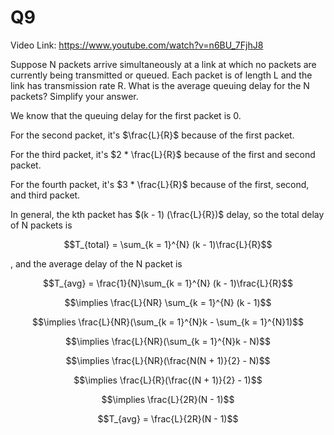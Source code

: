 # Q9 

Video Link: https://www.youtube.com/watch?v=n6BU_7FjhJ8

Suppose N packets arrive simultaneously at a link at which no packets are currently being transmitted or queued. Each packet is of length L and the link has transmission rate R. What is the average queuing delay for the N packets? Simplify your answer. 


We know that the queuing delay for the first packet is 0.

For the second packet, it's $\frac{L}{R}$ because of the first packet.

For the third packet, it's $2 * \frac{L}{R}$ because of the first and second packet.

For the fourth packet, it's $3 * \frac{L}{R}$ because of the first, second, and third packet.

In  general, the kth packet has $(k - 1) (\frac{L}{R})$ delay, so the total delay of N packets is 

$$T_{total} = \sum_{k = 1}^{N} (k - 1)\frac{L}{R}$$

, and the average delay of the N packet is 

$$T_{avg} = \frac{1}{N}\sum_{k = 1}^{N} (k - 1)\frac{L}{R}$$

$$\implies \frac{L}{NR} \sum_{k = 1}^{N} (k - 1)$$

$$\implies \frac{L}{NR}(\sum_{k = 1}^{N}k - \sum_{k = 1}^{N}1)$$

$$\implies \frac{L}{NR}(\sum_{k = 1}^{N}k - N)$$

$$\implies \frac{L}{NR}(\frac{N(N + 1)}{2} - N)$$

$$\implies \frac{L}{R}(\frac{(N + 1)}{2} - 1)$$

$$\implies \frac{L}{2R}(N - 1)$$

$$T_{avg} = \frac{L}{2R}(N - 1)$$


